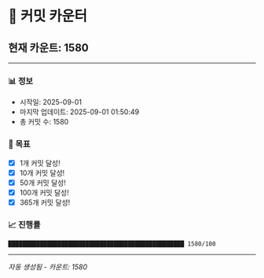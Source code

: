 # 🔢 커밋 카운터

## 현재 카운트: 1580

---

### 📊 정보
- 시작일: 2025-09-01
- 마지막 업데이트: 2025-09-01 01:50:49
- 총 커밋 수: 1580

### 🎯 목표
- [x] 1개 커밋 달성!
- [x] 10개 커밋 달성!
- [x] 50개 커밋 달성!
- [x] 100개 커밋 달성!
- [x] 365개 커밋 달성!

### 📈 진행률
```
██████████████████████████████████████████████████ 1580/100
```

---
*자동 생성됨 - 카운트: 1580*
